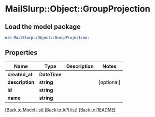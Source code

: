 # MailSlurp::Object::GroupProjection

## Load the model package
```perl
use MailSlurp::Object::GroupProjection;
```

## Properties
Name | Type | Description | Notes
------------ | ------------- | ------------- | -------------
**created_at** | **DateTime** |  | 
**description** | **string** |  | [optional] 
**id** | **string** |  | 
**name** | **string** |  | 

[[Back to Model list]](../README#documentation-for-models) [[Back to API list]](../README#documentation-for-api-endpoints) [[Back to README]](../README)


